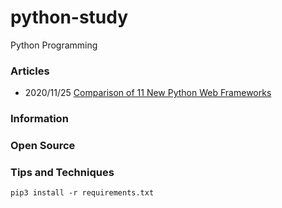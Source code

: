 # python-study
Python Programming



### Articles
- 2020/11/25 [Comparison of 11 New Python Web Frameworks](https://dzone.com/articles/comparison-of-11-new-python-web-frameworks)


### Information


### Open Source




### Tips and Techniques

```
pip3 install -r requirements.txt
```





